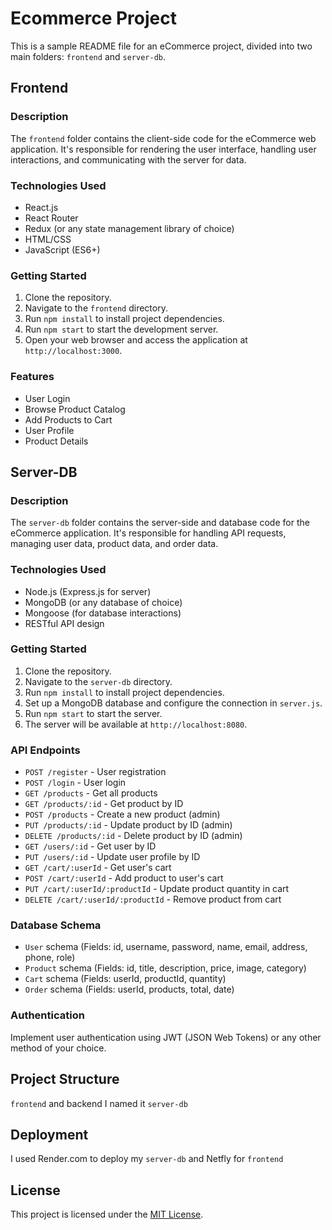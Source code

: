 # Ecommerce Project

This is a sample README file for an eCommerce project, divided into two main folders: `frontend` and `server-db`.

## Frontend

### Description
The `frontend` folder contains the client-side code for the eCommerce web application. It's responsible for rendering the user interface, handling user interactions, and communicating with the server for data.

### Technologies Used
- React.js
- React Router
- Redux (or any state management library of choice)
- HTML/CSS
- JavaScript (ES6+)

### Getting Started
1. Clone the repository.
2. Navigate to the `frontend` directory.
3. Run `npm install` to install project dependencies.
4. Run `npm start` to start the development server.
5. Open your web browser and access the application at `http://localhost:3000`.

### Features
- User Login
- Browse Product Catalog
- Add Products to Cart
- User Profile
- Product Details


## Server-DB

### Description
The `server-db` folder contains the server-side and database code for the eCommerce application. It's responsible for handling API requests, managing user data, product data, and order data.

### Technologies Used
- Node.js (Express.js for server)
- MongoDB (or any database of choice)
- Mongoose (for database interactions)
- RESTful API design

### Getting Started
1. Clone the repository.
2. Navigate to the `server-db` directory.
3. Run `npm install` to install project dependencies.
4. Set up a MongoDB database and configure the connection in `server.js`.
5. Run `npm start` to start the server.
6. The server will be available at `http://localhost:8080`.

### API Endpoints
- `POST /register` - User registration
- `POST /login` - User login
- `GET /products` - Get all products
- `GET /products/:id` - Get product by ID
- `POST /products` - Create a new product (admin)
- `PUT /products/:id` - Update product by ID (admin)
- `DELETE /products/:id` - Delete product by ID (admin)
- `GET /users/:id` - Get user by ID
- `PUT /users/:id` - Update user profile by ID
- `GET /cart/:userId` - Get user's cart
- `POST /cart/:userId` - Add product to user's cart
- `PUT /cart/:userId/:productId` - Update product quantity in cart
- `DELETE /cart/:userId/:productId` - Remove product from cart

### Database Schema
- `User` schema (Fields: id, username, password, name, email, address, phone, role)
- `Product` schema (Fields: id, title, description, price, image, category)
- `Cart` schema (Fields: userId, productId, quantity)
- `Order` schema (Fields: userId, products, total, date)

### Authentication
Implement user authentication using JWT (JSON Web Tokens) or any other method of your choice.

## Project Structure
`frontend` and backend I named it `server-db`

## Deployment
I used Render.com to deploy my `server-db` and Netfly for `frontend`

## License
This project is licensed under the [MIT License](LICENSE).
